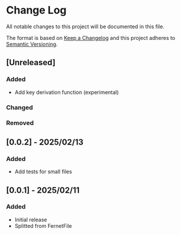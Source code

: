 # Change Log

All notable changes to this project will be documented in this file.

The format is based on [Keep a Changelog](http://keepachangelog.com/)
and this project adheres to [Semantic Versioning](http://semver.org/).

## [Unreleased]

### Added

 - Add key derivation function (experimental)

### Changed

### Removed


## [0.0.2] - 2025/02/13

### Added

- Add tests for small files


## [0.0.1] - 2025/02/11

### Added

- Initial release
- Splitted from FernetFile

